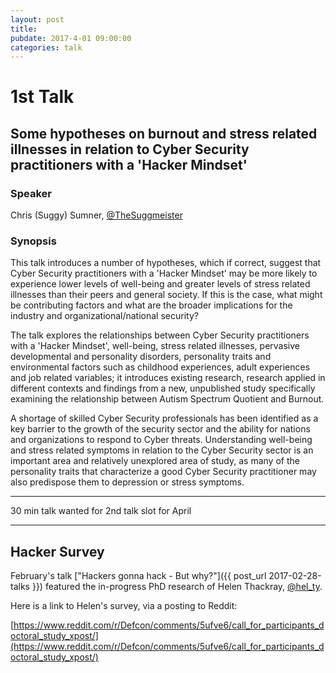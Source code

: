 ```yaml
---
layout: post
title: 
pubdate: 2017-4-01 09:00:00
categories: talk
---
```


# 1st Talk

##  Some hypotheses on burnout and stress related illnesses in relation to Cyber Security practitioners with a 'Hacker Mindset'

### Speaker

Chris (Suggy) Sumner, [@TheSuggmeister](https://twitter.com/TheSuggmeister)

### Synopsis

This talk introduces a number of hypotheses, which if correct, suggest that Cyber Security practitioners with a 'Hacker Mindset' may be more likely to experience lower levels of well-being and greater levels of stress related illnesses than their peers and general society. If this is the case, what might be contributing factors and what are the broader implications for the industry and organizational/national security?

The talk explores the relationships between Cyber Security practitioners with a 'Hacker Mindset', well-being, stress related illnesses, pervasive developmental and personality disorders, personality traits and environmental factors such as childhood experiences, adult experiences and job related variables; it introduces existing research, research applied in different contexts and findings from a new, unpublished study specifically examining the relationship between Autism Spectrum Quotient and Burnout.

A shortage of skilled Cyber Security professionals has been identified as a key barrier to the growth of the security sector and the ability for nations and organizations to respond to Cyber threats. Understanding well-being and stress related symptoms in relation to the Cyber Security sector is an important area and relatively unexplored area of study, as many of the personality traits that characterize a good Cyber Security practitioner may also predispose them to depression or stress symptoms.

<hr>

30 min talk wanted for 2nd talk slot for April

<hr>

## Hacker Survey 

February's talk ["Hackers gonna hack - But why?"]({{ post_url 2017-02-28-talks }}) featured the in-progress PhD research of Helen Thackray, [@hel_ty](https://twitter.com/hel_ty).

Here is a link to Helen's survey, via a posting to Reddit:

[https://www.reddit.com/r/Defcon/comments/5ufve6/call_for_participants_doctoral_study_xpost/](https://www.reddit.com/r/Defcon/comments/5ufve6/call_for_participants_doctoral_study_xpost/)



